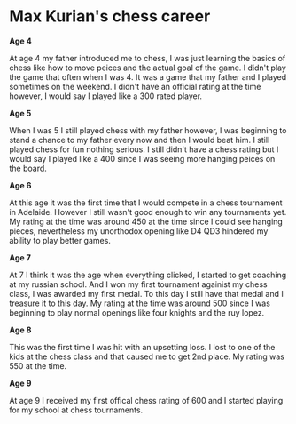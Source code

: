 #  Max Kurian's chess career

**Age 4**

At age 4 my father introduced me to chess, I was just learning the basics of chess like how to move peices and the actual goal of the game. I didn't play the game that often when I was 4. It was a game that my father and I played sometimes on the weekend. I didn't have an official rating at the time however, I would say I played like a 300 rated player.

**Age 5** 

When I was 5 I still played chess with my father however, I was beginning to stand a chance to my father every now and then I would beat him. I still played chess for fun nothing serious. I still didn't have a chess rating but I would say I played like a 400 since I was seeing more hanging peices on the board. 

**Age 6** 

At this age it was the first time that I would compete in a chess tournament in Adelaide. However I still wasn't good enough to win any tournaments yet. My rating at the time was around 450 at the time since I could see hanging pieces, nevertheless my unorthodox opening like D4 QD3 hindered my ability to play better games.

**Age 7** 

At 7 I think it was the age when everything clicked, I started to get coaching at my russian school. And I won my first tournament againist my chess class, I was awarded my first medal. To this day I still have that medal and I treasure it to this day. My rating at the time was around 500 since I was beginning to play normal openings like four knights and the ruy lopez. 

**Age 8**

This was the first time I was hit with an upsetting loss. I lost to one of the kids at the chess class and that caused me to get 2nd place. My rating was 550 at the time.

**Age 9** 

At age 9 I received my first offical chess rating of 600 and I started playing for my school at chess tournaments. 
